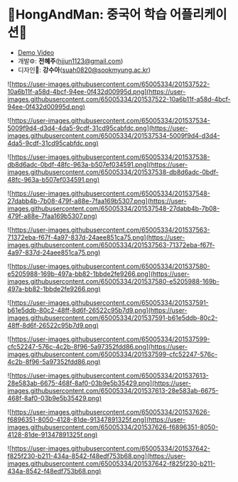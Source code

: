 # 🏮HongAndMan: 중국어 학습 어플리케이션🥟

- [Demo Video](https://drive.google.com/file/d/1mT-aZsE0Szs_zC4ierbF5weMzz8uJKOR/view?usp=sharing)
- 개발⚙️: **전혜주**([hjjun1123@gmail.com](mailto:hjjun1123@gmail.com))
- 디자인🎨: **강수아**([suah0820@sookmyung.ac.kr](mailto:suah0820@sookmyung.ac.kr))

![https://user-images.githubusercontent.com/65005334/201537522-10a6b11f-a58d-4bcf-94ee-0f432d00995d.png](https://user-images.githubusercontent.com/65005334/201537522-10a6b11f-a58d-4bcf-94ee-0f432d00995d.png)

![https://user-images.githubusercontent.com/65005334/201537534-5009f9d4-d3d4-4da5-9cdf-31cd95cabfdc.png](https://user-images.githubusercontent.com/65005334/201537534-5009f9d4-d3d4-4da5-9cdf-31cd95cabfdc.png)

![https://user-images.githubusercontent.com/65005334/201537538-db8d6adc-0bdf-48fc-963a-b507ef034591.png](https://user-images.githubusercontent.com/65005334/201537538-db8d6adc-0bdf-48fc-963a-b507ef034591.png)

![https://user-images.githubusercontent.com/65005334/201537548-27dabb4b-7b08-479f-a88e-7faa169b5307.png](https://user-images.githubusercontent.com/65005334/201537548-27dabb4b-7b08-479f-a88e-7faa169b5307.png)

![https://user-images.githubusercontent.com/65005334/201537563-71372eba-f67f-4a97-837d-24aee851ca75.png](https://user-images.githubusercontent.com/65005334/201537563-71372eba-f67f-4a97-837d-24aee851ca75.png)

![https://user-images.githubusercontent.com/65005334/201537580-e5205988-169b-497a-bb82-1bbde2fe9266.png](https://user-images.githubusercontent.com/65005334/201537580-e5205988-169b-497a-bb82-1bbde2fe9266.png)

![https://user-images.githubusercontent.com/65005334/201537591-b61e5ddb-80c2-48ff-8d6f-26522c95b7d9.png](https://user-images.githubusercontent.com/65005334/201537591-b61e5ddb-80c2-48ff-8d6f-26522c95b7d9.png)

![https://user-images.githubusercontent.com/65005334/201537599-cfc52247-576c-4c2b-8f96-5a97352fdd86.png](https://user-images.githubusercontent.com/65005334/201537599-cfc52247-576c-4c2b-8f96-5a97352fdd86.png)

![https://user-images.githubusercontent.com/65005334/201537613-28e583ab-6675-468f-8af0-03b9e5b35429.png](https://user-images.githubusercontent.com/65005334/201537613-28e583ab-6675-468f-8af0-03b9e5b35429.png)

![https://user-images.githubusercontent.com/65005334/201537626-f6896351-8050-4128-81de-91347891325f.png](https://user-images.githubusercontent.com/65005334/201537626-f6896351-8050-4128-81de-91347891325f.png)

![https://user-images.githubusercontent.com/65005334/201537642-f825f230-b211-434a-8542-f48edf753b68.png](https://user-images.githubusercontent.com/65005334/201537642-f825f230-b211-434a-8542-f48edf753b68.png)